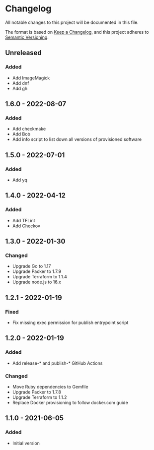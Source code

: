 # Changelog

All notable changes to this project will be documented in this file.

The format is based on [Keep a Changelog](https://keepachangelog.com/en/1.0.0/),
and this project adheres to [Semantic Versioning](https://semver.org/spec/v2.0.0.html).

## Unreleased

### Added
- Add ImageMagick
- Add dnf
- Add gh

## 1.6.0 - 2022-08-07
### Added
- Add checkmake
- Add Bob
- Add info script to list down all versions of provisioned software

## 1.5.0 - 2022-07-01
### Added
- Add yq

## 1.4.0 - 2022-04-12
### Added
- Add TFLint
- Add Checkov

## 1.3.0 - 2022-01-30
### Changed
- Upgrade Go to 1.17
- Upgrade Packer to 1.7.9
- Upgrade Terraform to 1.1.4
- Upgrade node.js to 16.x

## 1.2.1 - 2022-01-19
### Fixed
- Fix missing exec permission for publish entrypoint script

## 1.2.0 - 2022-01-19
### Added
- Add release-* and publish-* GitHub Actions

### Changed
- Move Ruby dependencies to Gemfile
- Upgrade Packer to 1.7.8
- Upgrade Terraform to 1.1.2
- Replace Docker provisioning to follow docker.com guide

## 1.1.0 - 2021-06-05
### Added
- Initial version
